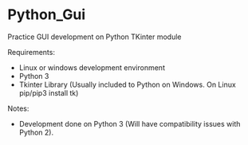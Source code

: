 # Python_Gui
Practice GUI development on Python TKinter module

Requirements:
- Linux or windows development environment
- Python 3
- Tkinter Library (Usually included to Python on Windows. On Linux pip/pip3 install tk)

Notes: 
- Development done on Python 3 (Will have compatibility issues with Python 2).
